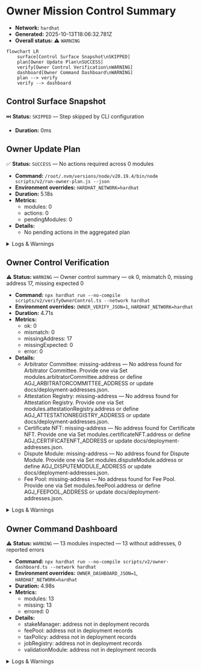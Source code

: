 # Owner Mission Control Summary

- **Network:** `hardhat`
- **Generated:** 2025-10-13T18:06:32.781Z
- **Overall status:** ⚠️ `WARNING`

```mermaid
flowchart LR
    surface[Control Surface Snapshot\nSKIPPED]
    plan[Owner Update Plan\nSUCCESS]
    verify[Owner Control Verification\nWARNING]
    dashboard[Owner Command Dashboard\nWARNING]
    plan --> verify
    verify --> dashboard
```

## Control Surface Snapshot

⏭️ **Status:** `SKIPPED` — Step skipped by CLI configuration
- **Duration:** 0ms

## Owner Update Plan

✅ **Status:** `SUCCESS` — No actions required across 0 modules
- **Command:** `/root/.nvm/versions/node/v20.19.4/bin/node scripts/v2/run-owner-plan.js --json`
- **Environment overrides:** `HARDHAT_NETWORK=hardhat`
- **Duration:** 5.18s
- **Metrics:**
    - modules: 0
    - actions: 0
    - pendingModules: 0
- **Details:**
    - No pending actions in the aggregated plan
<details><summary>Logs & Warnings</summary>

- [dotenv@17.2.2] injecting env (2) from .env -- tip: ⚙️  override existing env vars with { override: true }
- [dotenv@17.2.2] injecting env (0) from .env -- tip: ⚙️  suppress all logs with { quiet: true }
- npm warn Unknown env config "http-proxy". This will stop working in the next major version of npm.
- Thermodynamics config not found or invalid: RewardEngine address cannot be the zero address
- JobRegistry address resolves to the zero address; skipping.
- StakeManager address resolves to the zero address; skipping.
- FeePool address resolves to the zero address; skipping.
- PlatformRegistry address resolves to the zero address; skipping.
- PlatformIncentives address resolves to the zero address; skipping.
- TaxPolicy address resolves to the zero address; skipping.
- RandaoCoordinator address resolves to the zero address; skipping.
- IdentityRegistry address resolves to the zero address; skipping.
- No module addresses resolved; nothing to plan.
- npm warn Unknown env config "http-proxy". This will stop working in the next major version of npm.
- Thermodynamics config not found or invalid: RewardEngine address cannot be the zero address
- JobRegistry address resolves to the zero address; skipping.
- StakeManager address resolves to the zero address; skipping.
- FeePool address resolves to the zero address; skipping.
- PlatformRegistry address resolves to the zero address; skipping.
- PlatformIncentives address resolves to the zero address; skipping.
- TaxPolicy address resolves to the zero address; skipping.
- RandaoCoordinator address resolves to the zero address; skipping.
- IdentityRegistry address resolves to the zero address; skipping.
- No module addresses resolved; nothing to plan.

</details>

## Owner Control Verification

⚠️ **Status:** `WARNING` — Owner control summary — ok 0, mismatch 0, missing address 17, missing expected 0
- **Command:** `npx hardhat run --no-compile scripts/v2/verifyOwnerControl.ts --network hardhat`
- **Environment overrides:** `OWNER_VERIFY_JSON=1`, `HARDHAT_NETWORK=hardhat`
- **Duration:** 4.71s
- **Metrics:**
    - ok: 0
    - mismatch: 0
    - missingAddress: 17
    - missingExpected: 0
    - error: 0
- **Details:**
    - Arbitrator Committee: missing-address — No address found for Arbitrator Committee. Provide one via Set modules.arbitratorCommittee.address or define AGJ_ARBITRATORCOMMITTEE_ADDRESS or update docs/deployment-addresses.json.
    - Attestation Registry: missing-address — No address found for Attestation Registry. Provide one via Set modules.attestationRegistry.address or define AGJ_ATTESTATIONREGISTRY_ADDRESS or update docs/deployment-addresses.json.
    - Certificate NFT: missing-address — No address found for Certificate NFT. Provide one via Set modules.certificateNFT.address or define AGJ_CERTIFICATENFT_ADDRESS or update docs/deployment-addresses.json.
    - Dispute Module: missing-address — No address found for Dispute Module. Provide one via Set modules.disputeModule.address or define AGJ_DISPUTEMODULE_ADDRESS or update docs/deployment-addresses.json.
    - Fee Pool: missing-address — No address found for Fee Pool. Provide one via Set modules.feePool.address or define AGJ_FEEPOOL_ADDRESS or update docs/deployment-addresses.json.
<details><summary>Logs & Warnings</summary>

- [dotenv@17.2.2] injecting env (2) from .env -- tip: 📡 version env with Radar: https://dotenvx.com/radar
- [dotenv@17.2.2] injecting env (0) from .env -- tip: 🛠️  run anywhere with `dotenvx run -- yourcommand`
- npm warn Unknown env config "http-proxy". This will stop working in the next major version of npm.
- npm warn Unknown env config "http-proxy". This will stop working in the next major version of npm.

</details>

## Owner Command Dashboard

⚠️ **Status:** `WARNING` — 13 modules inspected — 13 without addresses, 0 reported errors
- **Command:** `npx hardhat run --no-compile scripts/v2/owner-dashboard.ts --network hardhat`
- **Environment overrides:** `OWNER_DASHBOARD_JSON=1`, `HARDHAT_NETWORK=hardhat`
- **Duration:** 4.98s
- **Metrics:**
    - modules: 13
    - missing: 13
    - errored: 0
- **Details:**
    - stakeManager: address not in deployment records
    - feePool: address not in deployment records
    - taxPolicy: address not in deployment records
    - jobRegistry: address not in deployment records
    - validationModule: address not in deployment records
<details><summary>Logs & Warnings</summary>

- [dotenv@17.2.2] injecting env (2) from .env -- tip: ⚙️  specify custom .env file path with { path: '/custom/path/.env' }
- [dotenv@17.2.2] injecting env (0) from .env -- tip: ⚙️  suppress all logs with { quiet: true }
- npm warn Unknown env config "http-proxy". This will stop working in the next major version of npm.
- npm warn Unknown env config "http-proxy". This will stop working in the next major version of npm.

</details>
